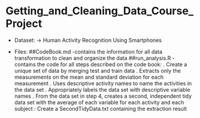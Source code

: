 # Getting_and_Cleaning_Data_Course_Project

* Dataset:
 -> Human Activity Recognition Using Smartphones

* Files:
  ##CodeBook.md -contains the information for all data transformation to clean and organize the data 
  ##run_analysis.R - contains the code for all steps described on the code book:
. Create a unique set of data by merging test and train data
. Extracts only the measurements on the mean and standard deviation for each measurement
. Uses descriptive activity names to name the activities in the data set
. Appropriately labels the data set with descriptive variable names
. From the data set in step 4, creates a second, independent tidy data set with the average of each variable for each activity and each subject
: Create a SecondTidyData.txt containing the extraction result
